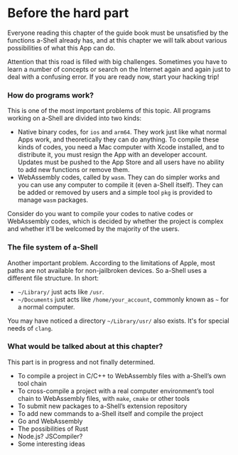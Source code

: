# Before the hard part

Everyone reading this chapter of the guide book must be unsatisfied by the functions a-Shell already has, and at this chapter we will talk about various possibilities of what this App can do.

Attention that this road is filled with big challenges. Sometimes you have to learn a number of concepts or search on the Internet again and again just to deal with a confusing error. If you are ready now, start your hacking trip!

### How do programs work?

This is one of the most important problems of this topic. All programs working on a-Shell are divided into two kinds:

* Native binary codes, for `ios` and `arm64`. They work just like what normal Apps work, and theoretically they can do anything. To compile these kinds of codes, you need a Mac computer with Xcode installed, and to distribute it, you must resign the App with an developer account. Updates must be pushed to the App Store and all users have no ability to add new functions or remove them.
* WebAssembly codes, called by `wasm`. They can do simpler works and you can use any computer to compile it (even a-Shell itself). They can be added or removed by users and a simple tool `pkg` is provided to manage `wasm` packages.

Consider do you want to compile your codes to native codes or WebAssembly codes, which is decided by whether the project is complex and whether it’ll be welcomed by the majority of the users.

### The file system of a-Shell

Another important problem. According to the limitations of Apple, most paths are not available for non-jailbroken devices. So a-Shell uses a different file structure. In short:

* `~/Library/` just acts like `/usr`.
* `~/Documents` just acts like `/home/your_account`, commonly known as `~` for a normal computer.

You may have noticed a directory `~/Library/usr/` also exists. It's for special needs of `clang`.

### What would be talked about at this chapter?

This part is in progress and not finally determined.

* To compile a project in C/C++ to WebAssembly files with a-Shell’s own tool chain
* To cross-compile a project with a real computer environment’s tool chain to WebAssembly files, with `make`, `cmake` or other tools
* To submit new packages to a-Shell’s extension repository
* To add new commands to a-Shell itself and compile the project
* Go and WebAssembly
* The possibilities of Rust
* Node.js? JSCompiler?
* Some interesting ideas
